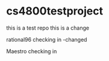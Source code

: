 # cs4800testproject
this is a test repo
this is a change

rational96 checking in
-changed

Maestro checking in